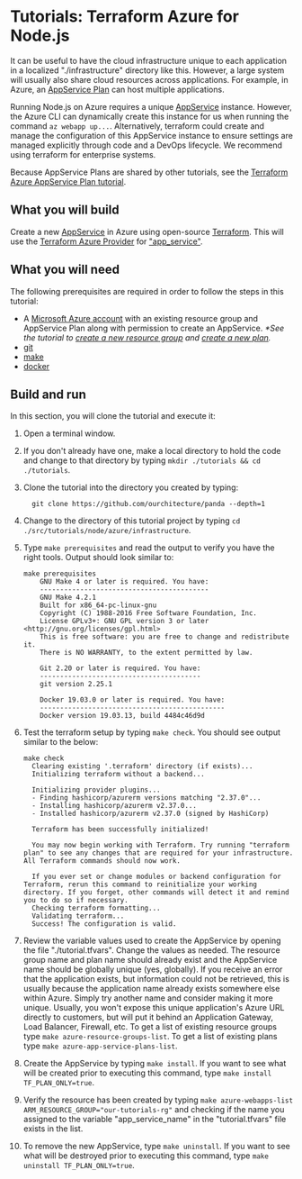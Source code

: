 # Tutorials: Terraform Azure for Node.js

It can be useful to have the cloud infrastructure unique to each application in a localized "./infrastructure" directory like this. However, a large system will usually also share cloud resources across applications. For example, in Azure, an [AppService Plan][az-app-service-plan] can host multiple applications.

Running Node.js on Azure requires a unique [AppService][az-app-service] instance. However, the Azure CLI can dynamically create this instance for us when running the command `az webapp up...`. Alternatively, terraform could create and manage the configuration of this AppService instance to ensure settings are managed explicitly through code and a DevOps lifecycle. We recommend using terraform for enterprise systems.

Because AppService Plans are shared by other tutorials, see the [Terraform Azure AppService Plan tutorial][tutorial-app-service-plan].

## What you will build

Create a new [AppService][az-app-service] in Azure using open-source [Terraform][terraform]. This will use the [Terraform Azure Provider][terraform-azurerm] for ["app_service"][terraform-app_service].

## What you will need

The following prerequisites are required in order to follow the steps in this tutorial:

- A [Microsoft Azure account][azure-account] with an existing resource group and AppService Plan along with permission to create an AppService. _\*See the tutorial to [create a new resource group][tutorial-rg] and [create a new plan][tutorial-app-service-plan]._
- [git][git]
- [make][make]
- [docker][docker]

## Build and run

In this section, you will clone the tutorial and execute it:

1. Open a terminal window.

2. If you don't already have one, make a local directory to hold the code and change to that directory by typing `mkdir ./tutorials && cd ./tutorials`.

3. Clone the tutorial into the directory you created by typing:

   ```shell
     git clone https://github.com/ourchitecture/panda --depth=1
   ```

4. Change to the directory of this tutorial project by typing `cd ./src/tutorials/node/azure/infrastructure`.

5. Type `make prerequisites` and read the output to verify you have the right tools. Output should look similar to:

   ```shell
   make prerequisites
       GNU Make 4 or later is required. You have:
       ------------------------------------------
       GNU Make 4.2.1
       Built for x86_64-pc-linux-gnu
       Copyright (C) 1988-2016 Free Software Foundation, Inc.
       License GPLv3+: GNU GPL version 3 or later <http://gnu.org/licenses/gpl.html>
       This is free software: you are free to change and redistribute it.
       There is NO WARRANTY, to the extent permitted by law.

       Git 2.20 or later is required. You have:
       ----------------------------------------
       git version 2.25.1

       Docker 19.03.0 or later is required. You have:
       ----------------------------------------------
       Docker version 19.03.13, build 4484c46d9d
   ```

6. Test the terraform setup by typing `make check`. You should see output similar to the below:

   ```shell
   make check
     Clearing existing '.terraform' directory (if exists)...
     Initializing terraform without a backend...

     Initializing provider plugins...
     - Finding hashicorp/azurerm versions matching "2.37.0"...
     - Installing hashicorp/azurerm v2.37.0...
     - Installed hashicorp/azurerm v2.37.0 (signed by HashiCorp)

     Terraform has been successfully initialized!

     You may now begin working with Terraform. Try running "terraform plan" to see any changes that are required for your infrastructure. All Terraform commands should now work.

     If you ever set or change modules or backend configuration for Terraform, rerun this command to reinitialize your working directory. If you forget, other commands will detect it and remind you to do so if necessary.
     Checking terraform formatting...
     Validating terraform...
     Success! The configuration is valid.
   ```

7. Review the variable values used to create the AppService by opening the file "./tutorial.tfvars". Change the values as needed. The resource group name and plan name should already exist and the AppService name should be globally unique (yes, globally). If you receive an error that the application exists, but information could not be retrieved, this is usually because the application name already exists somewhere else within Azure. Simply try another name and consider making it more unique. Usually, you won't expose this unique application's Azure URL directly to customers, but will put it behind an Application Gateway, Load Balancer, Firewall, etc. To get a list of existing resource groups type `make azure-resource-groups-list`. To get a list of existing plans type `make azure-app-service-plans-list`.

8. Create the AppService by typing `make install`. If you want to see what will be created prior to executing this command, type `make install TF_PLAN_ONLY=true`.

9. Verify the resource has been created by typing `make azure-webapps-list ARM_RESOURCE_GROUP="our-tutorials-rg"` and checking if the name you assigned to the variable "app_service_name" in the "tutorial.tfvars" file exists in the list.

10. To remove the new AppService, type `make uninstall`. If you want to see what will be destroyed prior to executing this command, type `make uninstall TF_PLAN_ONLY=true`.

[az-app-service]: https://azure.microsoft.com/en-us/services/app-service/
[az-app-service-plan]: https://docs.microsoft.com/en-us/azure/app-service/overview-hosting-plans
[tutorial-rg]: ../../../terraform/azure/resource-group/#readme
[tutorial-app-service-plan]: ../../../terraform/azure/app-service-plan/#readme
[terraform-azurerm]: https://registry.terraform.io/providers/hashicorp/azurerm/latest/docs
[terraform-app_service]: https://registry.terraform.io/providers/hashicorp/azurerm/latest/docs/resources/app_service
[git]: ../../../../tools/git/#readme
[make]: ../../../../tools/make/#readme
[docker]: ../../../../tools/docker/#readme
[terraform]: https://www.terraform.io/intro/index.html
[azure-account]: https://azure.microsoft.com/en-us/free/
